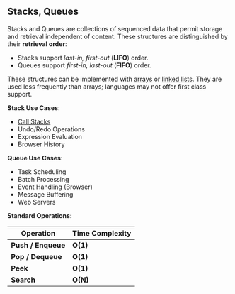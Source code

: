 <!-- # TODO: Revise to Stacks Only -->
## Stacks, Queues

Stacks and Queues are collections of sequenced data that permit storage and
retrieval independent of content. These structures are distinguished by their
**retrieval order**:

- Stacks support _last-in, first-out_ (**LIFO**) order.
- Queues support _first-in, last-out_ (**FIFO**) order.

These structures can be implemented with [arrays](#arrays) or
[linked lists](#linked-lists). They are used less frequently than arrays;
languages may not offer first class support.

**Stack Use Cases**:

- [Call Stacks](https://en.wikipedia.org/wiki/Call_stack)
- Undo/Redo Operations
- Expression Evaluation
- Browser History


**Queue Use Cases**:

- Task Scheduling
- Batch Processing
- Event Handling (Browser)
- Message Buffering
- Web Servers

**Standard Operations:**

| **Operation** | **Time Complexity** |
| -------- | -------- |
| **Push / Enqueue** | **O(1)** |
| **Pop / Dequeue** | **O(1)** |
| **Peek** | **O(1)** |
| **Search** | **O(N)** |